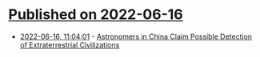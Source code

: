 # [Published on 2022-06-16](index.md)

* [2022-06-16, 11:04:01](https://news.ycombinator.com/item?id=31764615) - [Astronomers in China Claim Possible Detection of Extraterrestrial Civilizations](https://www.livescience.com/china-says-it-may-have-received-signals-from-aliens)
